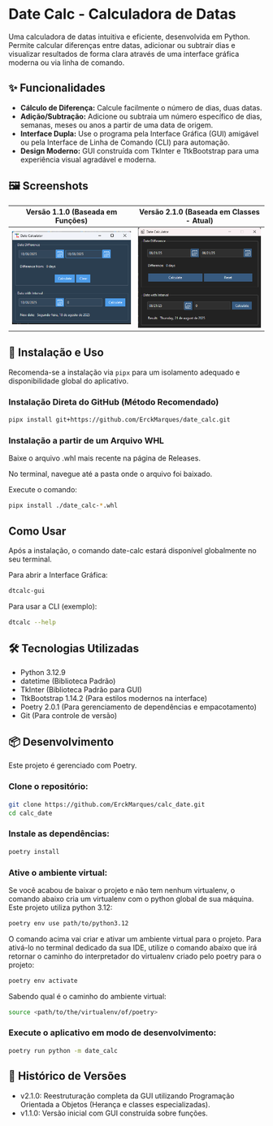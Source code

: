 # Date Calc - Calculadora de Datas

Uma calculadora de datas intuitiva e eficiente, desenvolvida em Python. Permite calcular diferenças entre datas, adicionar ou subtrair dias e visualizar resultados de forma clara através de uma interface gráfica moderna ou via linha de comando.

## ✨ Funcionalidades

* **Cálculo de Diferença:** Calcule facilmente o número de dias, duas datas.
* **Adição/Subtração:** Adicione ou subtraia um número específico de dias, semanas, meses ou anos a partir de uma data de origem.
* **Interface Dupla:** Use o programa pela Interface Gráfica (GUI) amigável ou pela Interface de Linha de Comando (CLI) para automação.
* **Design Moderno:** GUI construída com TkInter e TtkBootstrap para uma experiência visual agradável e moderna.

## 🖼️ Screenshots

|            Versão 1.1.0 (Baseada em Funções)            |         Versão 2.1.0 (Baseada em Classes - Atual)         |
| :---------------------------------------------------------: | :---------------------------------------------------------: |
| [![Versão 1.1.0](src/assets/v1.1.0.png)](src/assets/v1.1.0.png) | [![Versão 2.1.0](src/assets/v2.1.0.png)](src/assets/v2.1.0.png) |

## 🚀 Instalação e Uso

Recomenda-se a instalação via `pipx` para um isolamento adequado e disponibilidade global do aplicativo.

### Instalação Direta do GitHub (Método Recomendado)

```bash
pipx install git+https://github.com/ErckMarques/date_calc.git
```

### Instalação a partir de um Arquivo WHL

Baixe o arquivo .whl mais recente na página de Releases.

No terminal, navegue até a pasta onde o arquivo foi baixado.

Execute o comando:

```bash
pipx install ./date_calc-*.whl
```

## Como Usar

Após a instalação, o comando date-calc estará disponível globalmente no seu terminal.

Para abrir a Interface Gráfica:

```bash
dtcalc-gui
```

Para usar a CLI (exemplo):

```bash
dtcalc --help
```

## 🛠️ Tecnologias Utilizadas

* Python 3.12.9
* datetime (Biblioteca Padrão)
* TkInter (Biblioteca Padrão para GUI)
* TtkBootstrap 1.14.2 (Para estilos modernos na interface)
* Poetry 2.0.1 (Para gerenciamento de dependências e empacotamento)
* Git (Para controle de versão)

## 📦 Desenvolvimento

Este projeto é gerenciado com Poetry.

### Clone o repositório:

```bash
git clone https://github.com/ErckMarques/calc_date.git
cd calc_date
```

### Instale as dependências:

```bash
poetry install
```

### Ative o ambiente virtual:

Se você acabou de baixar o projeto e não tem nenhum virtualenv, o comando abaixo cria um virtualenv com o python global de sua máquina. Este projeto utiliza python 3.12:

```bash
poetry env use path/to/python3.12
```

O comando acima vai criar e ativar um ambiente virtual para o projeto.
Para ativá-lo no terminal dedicado da sua IDE, utilize o comando abaixo que irá retornar o caminho do interpretador do virtualenv criado pelo poetry para o projeto:

```bash
poetry env activate
```

Sabendo qual é o caminho do ambiente virtual:

```bash
source <path/to/the/virtualenv/of/poetry> 
```

### Execute o aplicativo em modo de desenvolvimento:

```bash
poetry run python -m date_calc
```

## 📝 Histórico de Versões

- v2.1.0: Reestruturação completa da GUI utilizando Programação Orientada a Objetos (Herança e classes especializadas).
- v1.1.0: Versão inicial com GUI construída sobre funções.
